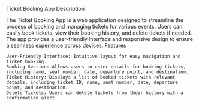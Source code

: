 Ticket Booking App
Description

The Ticket Booking App is a web application designed to streamline the process of booking and managing tickets for various events. Users can easily book tickets, view their booking history, and delete tickets if needed. The app provides a user-friendly interface and responsive design to ensure a seamless experience across devices.
Features

    User-Friendly Interface: Intuitive layout for easy navigation and ticket booking.
    Booking Section: Allows users to enter details for booking tickets, including name, seat number, date, departure point, and destination.
    Ticket History: Displays a list of booked tickets with relevant details, including ticket ID, name, seat number, date, departure point, and destination.
    Delete Tickets: Users can delete tickets from their history with a confirmation alert.
